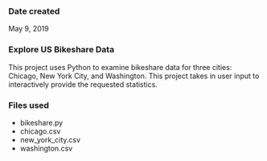### Date created
May 9, 2019

### Explore US Bikeshare Data
This project uses Python to examine bikeshare data for three cities: Chicago, New York City, and Washington. This project takes in user input to interactively provide the requested statistics. 

### Files used
* bikeshare.py
* chicago.csv
* new_york_city.csv
* washington.csv
